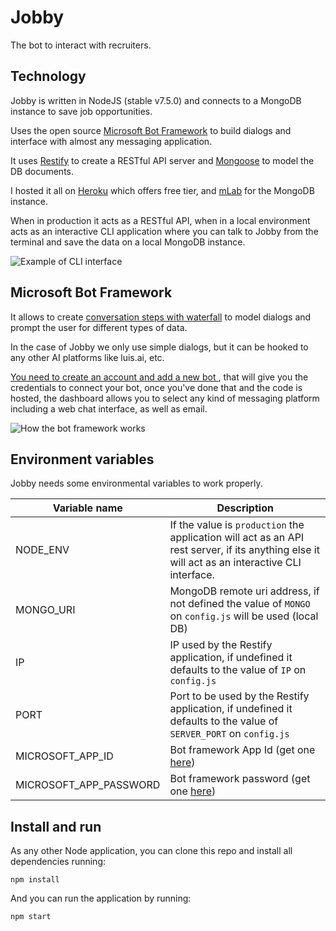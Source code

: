 # Jobby

The bot to interact with recruiters.

## Technology

Jobby is written in NodeJS (stable v7.5.0) and connects to a MongoDB instance to save job opportunities.

Uses the open source [Microsoft Bot Framework](https://dev.botframework.com) to build dialogs and interface with almost any messaging application.

It uses [Restify](http://restify.com/) to create a RESTful API server and [Mongoose](http://mongoosejs.com/) to model the DB documents.

I hosted it all on [Heroku](https://heroku.com) which offers free tier, and [mLab](https://mlab.com) for the MongoDB instance.

When in production it acts as a RESTful API, when in a local environment acts as an interactive CLI application where you can talk to Jobby from the terminal and save the data on a local MongoDB instance.

![Example of CLI interface](http://g.recordit.co/QGSJXWIMqr.gif)

## Microsoft Bot Framework

It allows to create [conversation steps with waterfall](https://docs.microsoft.com/en-us/bot-framework/nodejs/bot-builder-nodejs-dialog-waterfall) to model dialogs and prompt the user for different types of data.

In the case of Jobby we only use simple dialogs, but it can be hooked to any other AI platforms like luis.ai, etc.

[You need to create an account and add a new bot ](https://dev.botframework.com/bots), that will give you the credentials to connect your bot, once you've done that and the code is hosted, the dashboard allows you to select any kind of messaging platform including a web chat interface, as well as email.

![How the bot framework works](https://docs.microsoft.com/en-us/bot-framework/media/how-it-works/architecture-resize.png)

## Environment variables

Jobby needs some environmental variables to work properly.

| Variable name | Description |
| ------------- | ----------- |
| NODE_ENV      | If the value is `production` the application will act as an API rest server, if its anything else it will act as an interactive CLI interface. |
| MONGO_URI | MongoDB remote uri address, if not defined the value of `MONGO` on `config.js` will be used (local DB) |
| IP | IP used by the Restify application, if undefined it defaults to the value of `IP` on `config.js` |
| PORT | Port to be used by the Restify application, if undefined it defaults to the value of `SERVER_PORT` on `config.js` |
| MICROSOFT_APP_ID | Bot framework App Id (get one [here](https://dev.botframework.com/bots))|
| MICROSOFT_APP_PASSWORD | Bot framework password (get one [here](https://dev.botframework.com/bots))|

## Install and run

As any other Node application, you can clone this repo and install all dependencies running:

```
npm install
```

And you can run the application by running:

```
npm start
```
